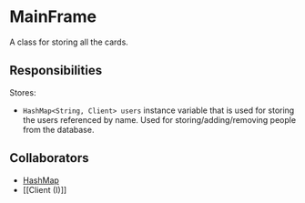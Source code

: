# MainFrame
A class for storing all the cards.

## Responsibilities
Stores:
- `HashMap<String, Client> users` instance variable that is used for storing the users referenced by name.
Used for storing/adding/removing people from the database.

## Collaborators
- [HashMap](https://docs.oracle.com/javase/8/docs/api/java/util/HashMap.html)
- [[Client (I)]]
